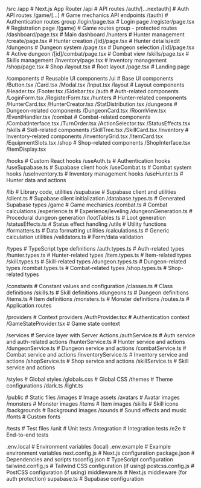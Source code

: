 /src
/app # Next.js App Router
/api # API routes
/auth/[...nextauth] # Auth API routes
/game/[...] # Game mechanics API endpoints
/(auth) # Authentication routes group
/login/page.tsx # Login page
/register/page.tsx # Registration page
/(game) # Game routes group - protected routes
/dashboard/page.tsx # Main dashboard
/hunters # Hunter management
/create/page.tsx # Hunter creation
/[id]/page.tsx # Hunter details/edit
/dungeons # Dungeon system
/page.tsx # Dungeon selection
/[id]/page.tsx # Active dungeon
/[id]/combat/page.tsx # Combat view
/skills/page.tsx # Skills management
/inventory/page.tsx # Inventory management  
 /shop/page.tsx # Shop
/layout.tsx # Root layout
/page.tsx # Landing page

/components # Reusable UI components
/ui # Base UI components
/Button.tsx
/Card.tsx
/Modal.tsx
/Input.tsx
/layout # Layout components
/Header.tsx
/Footer.tsx
/Sidebar.tsx
/auth # Auth-related components
/LoginForm.tsx
/RegisterForm.tsx
/hunters # Hunter-related components
/HunterCard.tsx
/HunterCreator.tsx
/StatDistribution.tsx
/dungeons # Dungeon-related components
/DungeonCard.tsx
/RoomView.tsx
/EventHandler.tsx
/combat # Combat-related components
/CombatInterface.tsx
/TurnOrder.tsx
/ActionSelector.tsx
/StatusEffects.tsx
/skills # Skill-related components
/SkillTree.tsx
/SkillCard.tsx
/inventory # Inventory-related components
/InventoryGrid.tsx
/ItemCard.tsx
/EquipmentSlots.tsx
/shop # Shop-related components
/ShopInterface.tsx
/ItemDisplay.tsx

/hooks # Custom React hooks
/useAuth.ts # Authentication hooks
/useSupabase.ts # Supabase client hook
/useCombat.ts # Combat system hooks
/useInventory.ts # Inventory management hooks
/useHunter.ts # Hunter data and actions

/lib # Library code, utilities
/supabase # Supabase client and utilities
/client.ts # Supabase client initialization
/database.types.ts # Generated Supabase types
/game # Game mechanics
/combat.ts # Combat calculations
/experience.ts # Experience/leveling
/dungeonGeneration.ts # Procedural dungeon generation
/lootTables.ts # Loot generation
/statusEffects.ts # Status effect handling
/utils # Utility functions
/formatters.ts # Data formatting utilities
/calculations.ts # Generic calculation utilities
/validators.ts # Form/data validation

/types # TypeScript type definitions
/auth.types.ts # Auth-related types
/hunter.types.ts # Hunter-related types
/item.types.ts # Item-related types
/skill.types.ts # Skill-related types
/dungeon.types.ts # Dungeon-related types
/combat.types.ts # Combat-related types
/shop.types.ts # Shop-related types

/constants # Constant values and configuration
/classes.ts # Class definitions
/skills.ts # Skill definitions
/dungeons.ts # Dungeon definitions
/items.ts # Item definitions
/monsters.ts # Monster definitions
/routes.ts # Application routes

/providers # Context providers
/AuthProvider.tsx # Authentication context
/GameStateProvider.tsx # Game state context

/services # Service layer with Server Actions
/authService.ts # Auth service and auth-related actions
/hunterService.ts # Hunter service and actions
/dungeonService.ts # Dungeon service and actions
/combatService.ts # Combat service and actions
/inventoryService.ts # Inventory service and actions
/shopService.ts # Shop service and actions
/skillService.ts # Skill service and actions

/styles # Global styles
/globals.css # Global CSS
/themes # Theme configurations
/dark.ts
/light.ts

/public # Static files
/images # Image assets
/avatars # Avatar images
/monsters # Monster images
/items # Item images
/skills # Skill icons
/backgrounds # Background images
/sounds # Sound effects and music
/fonts # Custom fonts

/tests # Test files
/unit # Unit tests
/integration # Integration tests
/e2e # End-to-end tests

.env.local # Environment variables (local)
.env.example # Example environment variables
next.config.js # Next.js configuration
package.json # Dependencies and scripts
tsconfig.json # TypeScript configuration
tailwind.config.js # Tailwind CSS configuration (if using)
postcss.config.js # PostCSS configuration (if using)
middleware.ts # Next.js middleware (for auth protection)
supabase.ts # Supabase configuration
 
